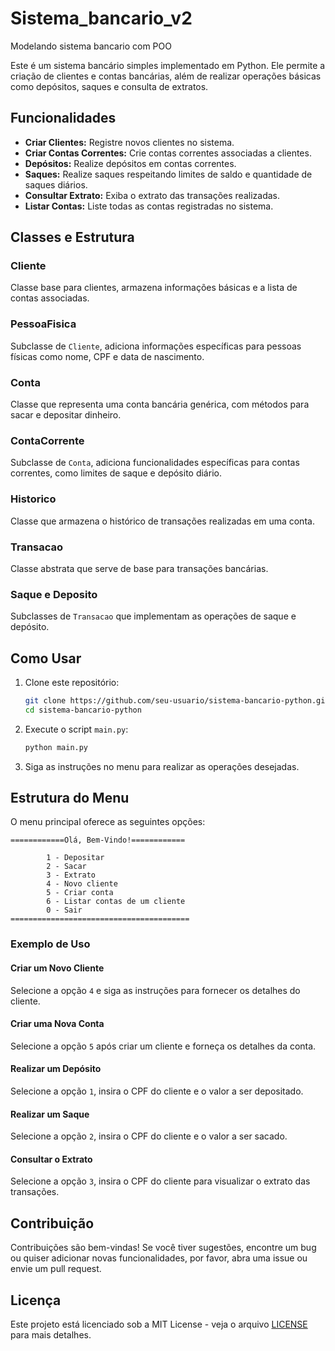 # Sistema_bancario_v2
Modelando sistema bancario com POO

Este é um sistema bancário simples implementado em Python. Ele permite a criação de clientes e contas bancárias, além de realizar operações básicas como depósitos, saques e consulta de extratos.

## Funcionalidades

- **Criar Clientes:** Registre novos clientes no sistema.
- **Criar Contas Correntes:** Crie contas correntes associadas a clientes.
- **Depósitos:** Realize depósitos em contas correntes.
- **Saques:** Realize saques respeitando limites de saldo e quantidade de saques diários.
- **Consultar Extrato:** Exiba o extrato das transações realizadas.
- **Listar Contas:** Liste todas as contas registradas no sistema.

## Classes e Estrutura

### Cliente
Classe base para clientes, armazena informações básicas e a lista de contas associadas.

### PessoaFisica
Subclasse de `Cliente`, adiciona informações específicas para pessoas físicas como nome, CPF e data de nascimento.

### Conta
Classe que representa uma conta bancária genérica, com métodos para sacar e depositar dinheiro.

### ContaCorrente
Subclasse de `Conta`, adiciona funcionalidades específicas para contas correntes, como limites de saque e depósito diário.

### Historico
Classe que armazena o histórico de transações realizadas em uma conta.

### Transacao
Classe abstrata que serve de base para transações bancárias.

### Saque e Deposito
Subclasses de `Transacao` que implementam as operações de saque e depósito.

## Como Usar

1. Clone este repositório:
   ```sh
   git clone https://github.com/seu-usuario/sistema-bancario-python.git
   cd sistema-bancario-python


2. Execute o script `main.py`:
    ```sh
   python main.py


3. Siga as instruções no menu para realizar as operações desejadas.

## Estrutura do Menu

O menu principal oferece as seguintes opções:

```
============Olá, Bem-Vindo!============

        1 - Depositar
        2 - Sacar
        3 - Extrato
        4 - Novo cliente
        5 - Criar conta
        6 - Listar contas de um cliente 
        0 - Sair
========================================
```

### Exemplo de Uso

#### Criar um Novo Cliente
Selecione a opção `4` e siga as instruções para fornecer os detalhes do cliente.

#### Criar uma Nova Conta
Selecione a opção `5` após criar um cliente e forneça os detalhes da conta.

#### Realizar um Depósito
Selecione a opção `1`, insira o CPF do cliente e o valor a ser depositado.

#### Realizar um Saque
Selecione a opção `2`, insira o CPF do cliente e o valor a ser sacado.

#### Consultar o Extrato
Selecione a opção `3`, insira o CPF do cliente para visualizar o extrato das transações.

## Contribuição

Contribuições são bem-vindas! Se você tiver sugestões, encontre um bug ou quiser adicionar novas funcionalidades, por favor, abra uma issue ou envie um pull request.

## Licença

Este projeto está licenciado sob a MIT License - veja o arquivo [LICENSE](LICENSE) para mais detalhes.
